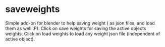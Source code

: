 # saveweights
Simple add-on for blender to help saving weight ( as json files, and load them as well :P).  Click on save weights for saving the active objects weights. Click on load weights to load any weight json file (independent of active object). 
